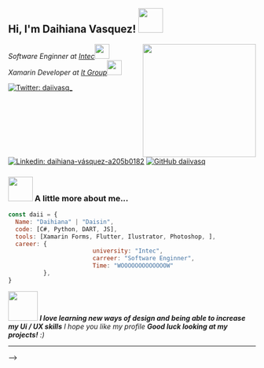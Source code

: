 <h2> Hi, I'm Daihiana Vasquez! <img src="https://media.giphy.com/media/mGcNjsfWAjY5AEZNw6/giphy.gif" width="50"></h2>
<img align='right' src="https://media.giphy.com/media/XXaqHXbKLx5NLHDwNZ/giphy.gif" width="230">
<p><em>Software Enginner at <a href="https://www.intec.edu.do">Intec</a><img src="https://media.giphy.com/media/fYSnHlufseco8Fh93Z/giphy.gif" width="30"></br>Xamarin Developer  at <a href="https://www.itgroupmobile.com/es/">It Group</a><img src="https://media.giphy.com/media/WUlplcMpOCEmTGBtBW/giphy.gif" width="30"> 
</em></p>

[![Twitter: daiivasq_](https://img.shields.io/twitter/follow/Lovely_daii_x4?style=social)](https://twitter.com/daiivasq_)
[![Linkedin: daihiana-vásquez-a205b0182](https://img.shields.io/badge/-DaihianaVasquez-blue?style=flat-square&logo=Linkedin&logoColor=white&link=https://www.linkedin.com/in/daihiana-vásquez-a205b0182/)](https://www.linkedin.com/in/daihiana-vásquez-a205b0182/)
[![GitHub daiivasq](https://img.shields.io/github/followers/daiivasq?label=follow&style=social)](https://github.com/daiivasq)



### <img src="https://media.giphy.com/media/VgCDAzcKvsR6OM0uWg/giphy.gif" width="50"> A little more about me...  

```javascript
const daii = {
  Name: "Daihiana" | "Daisin",
  code: [C#, Python, DART, JS],
  tools: [Xamarin Forms, Flutter, Ilustrator, Photoshop, ],
  career: {
                        university: "Intec",
                        carreer: "Software Enginner",
                        Time: "WOOOOOOOOOOOOOW"
          },
}
```

<img src="https://media.giphy.com/media/LnQjpWaON8nhr21vNW/giphy.gif" width="60"> <em><b>I love learning new ways of design and being able to increase my Ui / UX skills</b> I hope you like my profile
 <b> Good luck looking at my projects!</b> :)</em>

---
-->
